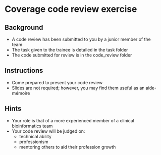 # Coverage code review exercise

## Background

- A code review has been submitted to you by a junior member of the team
- The task given to the trainee is detailed in the task folder
- The code submitted for review is in the code_review folder

## Instructions

- Come prepared to present your code review
- Slides are not required; however, you may find them useful as an aide-mémoire

## Hints

- Your role is that of a more experienced member of a clinical bioinformatics team
- Your code review will be judged on:
    - technical ability
    - professionism
    - mentoring others to aid their profession growth

